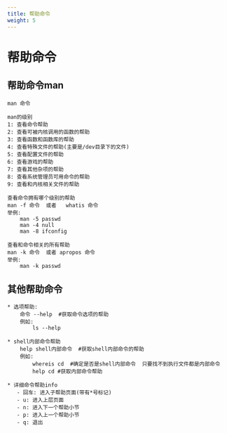 ```yaml
---
title: 帮助命令
weight: 5
---
```


# 帮助命令
## 帮助命令man
    man 命令
    
    man的级别
    1: 查看命令帮助
    2: 查看可被内核调用的函数的帮助
    3: 查看函数和函数库的帮助
    4: 查看特殊文件的帮助(主要是/dev目录下的文件)
    5: 查看配置文件的帮助
    6: 查看游戏的帮助
    7: 查看其他杂项的帮助
    8: 查看系统管理员可用命令的帮助
    9: 查看和内核相关文件的帮助
    
    查看命令拥有哪个级别的帮助
    man -f 命令  或者   whatis 命令
    举例:
        man -5 passwd
        man -4 null
        man -8 ifconfig
        
    查看和命令相关的所有帮助
    man -k 命令  或者 apropos 命令
    举例:
        man -k passwd
 
        
## 其他帮助命令
    * 选项帮助:
        命令 --help  #获取命令选项的帮助
        例如:
            ls --help  
            
    * shell内部命令帮助
        help shell内部命令  #获取shell内部命令的帮助
        例如:
            whereis cd  #确定是否是shell内部命令  只要找不到执行文件都是内部命令
            help cd #获取内部命令帮助
            
    * 详细命令帮助info
       - 回车: 进入子帮助页面(带有*号标记)
       - u: 进入上层页面
       - n: 进入下一个帮助小节
       - p: 进入上一个帮助小节
       - q: 退出
    